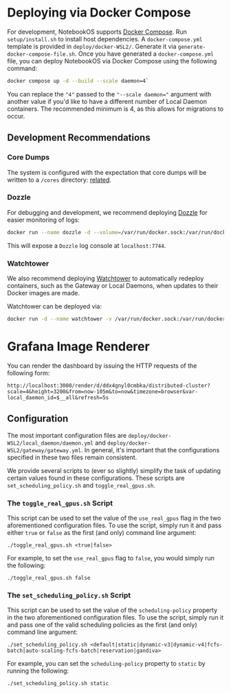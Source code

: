 # Deploying via Docker Compose
For development, NotebookOS supports [Docker Compose](https://docs.docker.com/compose/). Run `setup/install.sh` to install host dependencies. A `docker-compose.yml` template is provided in `deploy/docker-WSL2/`. Generate it via `generate-docker-compose-file.sh`. Once you have generated a `docker-compose.yml` file, you can deploy NotebookOS via Docker Compose using the following command:
``` sh
docker compose up -d --build --scale daemon=4`
```

You can replace the `"4"` passed to the `"--scale daemon="` argument with another value if you'd like to have a different number of Local Daemon containers. The recommended minimum is 4, as this allows for migrations to occur. 

## Development Recommendations

### Core Dumps
The system is configured with the expectation that core dumps will be written to a `/cores` directory: [related](https://stackoverflow.com/questions/28335614/how-to-generate-core-file-in-docker-container).

### Dozzle
For debugging and development, we recommend deploying [Dozzle](https://github.com/amir20/dozzle) for easier monitoring of logs:
``` sh
docker run --name dozzle -d --volume=/var/run/docker.sock:/var/run/docker.sock:ro -p 7744:8080 amir20/dozzle:latest
```

This will expose a `Dozzle` log console at `localhost:7744`. 

### Watchtower
We also recommend deploying [Watchtower](https://github.com/containrrr/watchtower) to automatically redeploy containers, such as the Gateway or Local Daemons, when updates to their Docker images are made.

Watchtower can be deployed via:
``` sh
docker run -d --name watchtower -v /var/run/docker.sock:/var/run/docker.sock containrrr/watchtower
```

# Grafana Image Renderer

You can render the dashboard by issuing the HTTP requests of the following form:
```shell
http://localhost:3000/render/d/ddx4gnyl0cmbka/distributed-cluster?scale=4&height=3200&from=now-105m&to=now&timezone=browser&var-local_daemon_id=$__all&refresh=5s
```

## Configuration

The most important configuration files are `deploy/docker-WSL2/local_daemon/daemon.yml` and `deploy/docker-WSL2/gateway/gateway.yml`. In general, it's important that the configurations specified in these two files remain consistent.

We provide several scripts to (ever so slightly) simplify the task of updating certain values found in these configurations. These scripts are `set_scheduling_policy.sh` and `toggle_real_gpus.sh`.

### The `toggle_real_gpus.sh` Script
This script can be used to set the value of the `use_real_gpus` flag in the two aforementioned configuration files. To use the script, simply run it and pass either `true` or `false` as the first (and only) command line argument:
``` shell
./toggle_real_gpus.sh <true|false>
```

For example, to set the `use_real_gpus` flag to `false`, you would simply run the following:
``` shell 
./toggle_real_gpus.sh false 
```

### The `set_scheduling_policy.sh` Script
This script can be used to set the value of the `scheduling-policy` property in the two aforementioned configuration files. To use the script, simply run it and pass one of the valid scheduling policies as the first (and only) command line argument:
``` shell
./set_scheduling_policy.sh <default|static|dynamic-v3|dynamic-v4|fcfs-batch|auto-scaling-fcfs-batch|reservation|gandiva>
```

For example, you can set the `scheduling-policy` property to `static` by running the following:
``` shell 
./set_scheduling_policy.sh static 
```
